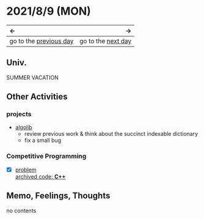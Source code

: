 # 2021/8/9 (MON)
|←|→|
|:---|---:|
go to the [previous day](./8th.md) | go to the [next day](./10th.md)

## Univ.
SUMMER VACATION

## Other Activities
### projects
- [algolib](https://github.com/OtsuKotsu/algolib)
  - review previous work & think about the succinct indexable dictionary
  - fix a small bug

### Competitive Programming
- [x] [problem](https://atcoder.jp/contests/typical90/tasks/typical90_ab)  
  [archived code: **C++**](https://github.com/OtsuKotsu/competition_cpp/blob/main/archive/typical90/28.cpp)  

## Memo, Feelings, Thoughts
no contents
